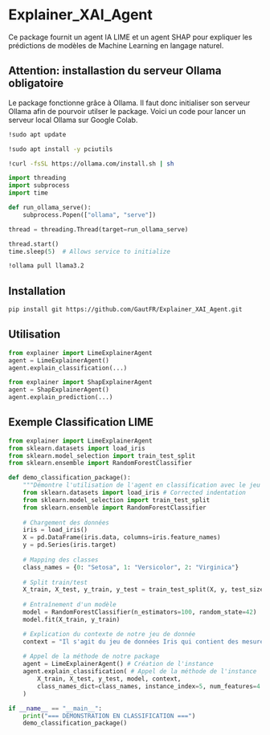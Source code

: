 # Explainer_XAI_Agent

Ce package fournit un agent IA LIME et un agent SHAP pour expliquer les prédictions de modèles de Machine Learning en langage naturel.

## Attention: installastion du serveur Ollama obligatoire
Le package fonctionne grâce à Ollama. Il faut donc initialiser son serveur Ollama afin de pourvoir utilser le package.
Voici un code pour lancer un serveur local Ollama sur Google Colab.

```bash
!sudo apt update

!sudo apt install -y pciutils

!curl -fsSL https://ollama.com/install.sh | sh
```

```python
import threading
import subprocess
import time

def run_ollama_serve():
    subprocess.Popen(["ollama", "serve"])

thread = threading.Thread(target=run_ollama_serve)

thread.start()
time.sleep(5)  # Allows service to initialize
```

```bash
!ollama pull llama3.2
```

## Installation

```bash
pip install git https://github.com/GautFR/Explainer_XAI_Agent.git
```

## Utilisation

```python
from explainer import LimeExplainerAgent
agent = LimeExplainerAgent()
agent.explain_classification(...)
```

```python
from explainer import ShapExplainerAgent
agent = ShapExplainerAgent()
agent.explain_prediction(...)
```

## Exemple Classification LIME

```python
from explainer import LimeExplainerAgent
from sklearn.datasets import load_iris
from sklearn.model_selection import train_test_split
from sklearn.ensemble import RandomForestClassifier

def demo_classification_package():
    """Démontre l'utilisation de l'agent en classification avec le jeu de données Iris"""
    from sklearn.datasets import load_iris # Corrected indentation
    from sklearn.model_selection import train_test_split
    from sklearn.ensemble import RandomForestClassifier
    
    # Chargement des données
    iris = load_iris()
    X = pd.DataFrame(iris.data, columns=iris.feature_names)
    y = pd.Series(iris.target)
    
    # Mapping des classes
    class_names = {0: "Setosa", 1: "Versicolor", 2: "Virginica"}
    
    # Split train/test
    X_train, X_test, y_train, y_test = train_test_split(X, y, test_size=0.3, random_state=42)
    
    # Entraînement d'un modèle
    model = RandomForestClassifier(n_estimators=100, random_state=42)
    model.fit(X_train, y_train)

    # Explication du contexte de notre jeu de donnée
    context = "Il s'agit du jeu de données Iris qui contient des mesures de pétales et de sépales de trois espèces différentes d'iris."
    
    # Appel de la méthode de notre package
    agent = LimeExplainerAgent() # Création de l'instance
    agent.explain_classification( # Appel de la méthode de l'instance
        X_train, X_test, y_test, model, context,
        class_names_dict=class_names, instance_index=5, num_features=4
    )

if __name__ == "__main__":
    print("=== DÉMONSTRATION EN CLASSIFICATION ===")
    demo_classification_package()
```
